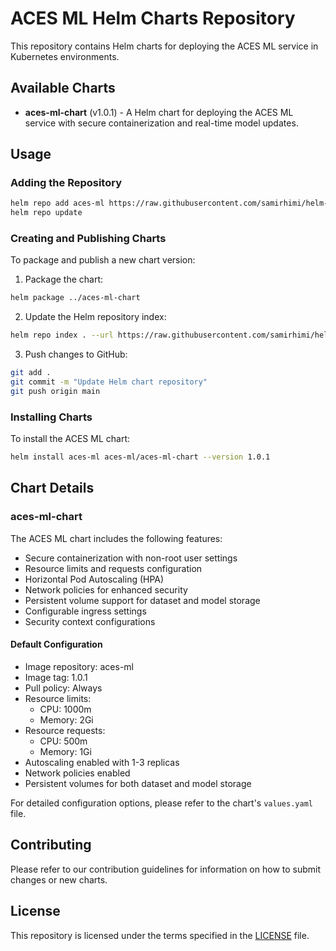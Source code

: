 # ACES ML Helm Charts Repository

This repository contains Helm charts for deploying the ACES ML service in Kubernetes environments.

## Available Charts

- **aces-ml-chart** (v1.0.1) - A Helm chart for deploying the ACES ML service with secure containerization and real-time model updates.

## Usage

### Adding the Repository

```bash
helm repo add aces-ml https://raw.githubusercontent.com/samirhimi/helm-charts/main
helm repo update
```

### Creating and Publishing Charts

To package and publish a new chart version:

1. Package the chart:
```bash
helm package ../aces-ml-chart
```

2. Update the Helm repository index:
```bash
helm repo index . --url https://raw.githubusercontent.com/samirhimi/helm-charts/main
```

3. Push changes to GitHub:
```bash
git add .
git commit -m "Update Helm chart repository"
git push origin main
```

### Installing Charts

To install the ACES ML chart:

```bash
helm install aces-ml aces-ml/aces-ml-chart --version 1.0.1
```

## Chart Details

### aces-ml-chart

The ACES ML chart includes the following features:

- Secure containerization with non-root user settings
- Resource limits and requests configuration
- Horizontal Pod Autoscaling (HPA)
- Network policies for enhanced security
- Persistent volume support for dataset and model storage
- Configurable ingress settings
- Security context configurations

#### Default Configuration

- Image repository: aces-ml
- Image tag: 1.0.1
- Pull policy: Always
- Resource limits:
  - CPU: 1000m
  - Memory: 2Gi
- Resource requests:
  - CPU: 500m 
  - Memory: 1Gi
- Autoscaling enabled with 1-3 replicas
- Network policies enabled
- Persistent volumes for both dataset and model storage

For detailed configuration options, please refer to the chart's `values.yaml` file.

## Contributing

Please refer to our contribution guidelines for information on how to submit changes or new charts.

## License

This repository is licensed under the terms specified in the [LICENSE](LICENSE) file.